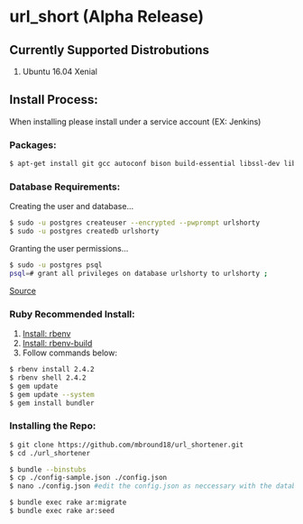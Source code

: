 # url_short (Alpha Release)

## Currently Supported Distrobutions

 1. Ubuntu 16.04 Xenial

## Install Process:
When installing please install under a service account (EX: Jenkins)

### Packages: 
```sh
$ apt-get install git gcc autoconf bison build-essential libssl-dev libyaml-dev libreadline6-dev zlib1g-dev libncurses5-dev libffi-dev libgdbm3 libgdbm-dev postgresql postgresql-server-dev-all
```

### Database Requirements:
Creating the user and database...
```sh
$ sudo -u postgres createuser --encrypted --pwprompt urlshorty
$ sudo -u postgres createdb urlshorty
```

Granting the user permissions...
```sh
$ sudo -u postgres psql
psql=# grant all privileges on database urlshorty to urlshorty ;
```


[Source](https://medium.com/coding-blocks/creating-user-database-and-adding-access-on-postgresql-8bfcd2f4a91e)

### Ruby Recommended Install:
1. [Install: rbenv](https://github.com/rbenv/rbenv)
2. [Install: rbenv-build](https://github.com/rbenv/ruby-build)
3. Follow commands below:
```sh
$ rbenv install 2.4.2
$ rbenv shell 2.4.2
$ gem update
$ gem update --system
$ gem install bundler
```

### Installing the Repo:
```sh
$ git clone https://github.com/mbround18/url_shortener.git
$ cd ./url_shortener

$ bundle --binstubs
$ cp ./config-sample.json ./config.json
$ nano ./config.json #edit the config.json as neccessary with the database connection info that you used above

$ bundle exec rake ar:migrate
$ bundle exec rake ar:seed
```
